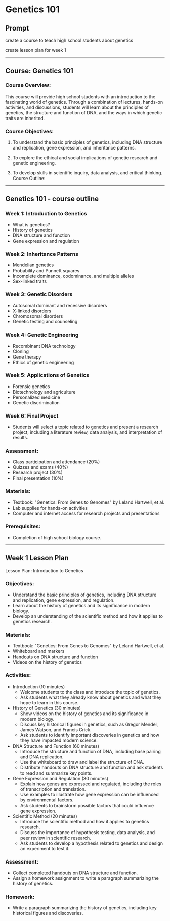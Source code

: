 # Genetics 101

## Prompt 

create a course to teach high school students about genetics

create lesson plan for week 1

---

## Course: Genetics 101

### Course Overview: 

This course will provide high school students with an introduction to the
fascinating world of genetics. Through a combination of lectures, hands-on activities, and
discussions, students will learn about the principles of genetics, the structure and function
of DNA, and the ways in which genetic traits are inherited.

### Course Objectives:

1. To understand the basic principles of genetics, including DNA structure and replication, gene
expression, and inheritance patterns. 

2. To explore the ethical and social implications of genetic
research and genetic engineering. 

3. To develop skills in scientific inquiry, data analysis, and
critical thinking. Course Outline:

---

## Genetics 101 - course outline

### Week 1: Introduction to Genetics

- What is genetics?
- History of genetics
- DNA structure and function
- Gene expression and regulation

### Week 2: Inheritance Patterns

- Mendelian genetics
- Probability and Punnett squares
- Incomplete dominance, codominance, and multiple alleles
- Sex-linked traits

### Week 3: Genetic Disorders

- Autosomal dominant and recessive disorders
- X-linked disorders
- Chromosomal disorders
- Genetic testing and counseling

### Week 4: Genetic Engineering

- Recombinant DNA technology
- Cloning
- Gene therapy
- Ethics of genetic engineering

### Week 5: Applications of Genetics

- Forensic genetics
- Biotechnology and agriculture
- Personalized medicine
- Genetic discrimination

### Week 6: Final Project

- Students will select a topic related to genetics and present a research project, including a
  literature review, data analysis, and interpretation of results.

### Assessment:

- Class participation and attendance (20%)
- Quizzes and exams (40%)
- Research project (30%)
- Final presentation (10%)

### Materials:

- Textbook: "Genetics: From Genes to Genomes" by Leland Hartwell, et al.
- Lab supplies for hands-on activities
- Computer and internet access for research projects and presentations

### Prerequisites:

- Completion of high school biology course.

---

## Week 1 Lesson Plan

Lesson Plan: Introduction to Genetics

### Objectives:
- Understand the basic principles of genetics, including DNA structure and replication, gene
  expression, and regulation.
- Learn about the history of genetics and its significance in modern biology.
- Develop an understanding of the scientific method and how it applies to genetics research.

### Materials:
- Textbook: "Genetics: From Genes to Genomes" by Leland Hartwell, et al.
- Whiteboard and markers
- Handouts on DNA structure and function
- Videos on the history of genetics

### Activities:
- Introduction (10 minutes)
    - Welcome students to the class and introduce the topic of genetics.
    - Ask students what they already know about genetics and what they hope to learn in this
      course.
- History of Genetics (30 minutes)
    - Show videos on the history of genetics and its significance in modern biology.
    - Discuss key historical figures in genetics, such as Gregor Mendel, James Watson, and Francis
      Crick.
    - Ask students to identify important discoveries in genetics and how they have impacted modern
      science.
- DNA Structure and Function (60 minutes)
    - Introduce the structure and function of DNA, including base pairing and DNA replication.
    - Use the whiteboard to draw and label the structure of DNA.
    - Distribute handouts on DNA structure and function and ask students to read and summarize key
      points.
- Gene Expression and Regulation (30 minutes)
    - Explain how genes are expressed and regulated, including the roles of transcription and
      translation.
    - Use examples to illustrate how gene expression can be influenced by environmental factors.
    - Ask students to brainstorm possible factors that could influence gene expression.
- Scientific Method (20 minutes)
    - Introduce the scientific method and how it applies to genetics research.
    - Discuss the importance of hypothesis testing, data analysis, and peer review in scientific
      research.
    - Ask students to develop a hypothesis related to genetics and design an experiment to test it.

### Assessment:
- Collect completed handouts on DNA structure and function.
- Assign a homework assignment to write a paragraph summarizing the history of genetics.

### Homework:
- Write a paragraph summarizing the history of genetics, including key historical figures and
  discoveries.
